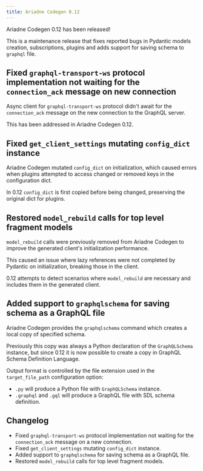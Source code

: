 ```yaml
---
title: Ariadne Codegen 0.12
---
```


Ariadne Codegen 0.12 has been released!

This is a maintenance release that fixes reported bugs in Pydantic models creation, subscriptions, plugins and adds support for saving schema to `graphql` file.

<!--truncate-->

## Fixed `graphql-transport-ws` protocol implementation not waiting for the `connection_ack` message on new connection

Async client for `graphql-transport-ws` protocol didn't await for the `connection_ack` message on the new connection to the GraphQL server.

This has been addressed in Ariadne Codegen 0.12.

## Fixed `get_client_settings` mutating `config_dict` instance

Ariadne Codegen mutated `config_dict` on initialization, which caused errors when plugins attempted to access changed or removed keys in the configuration dict.

In 0.12 `config_dict` is first copied before being changed, preserving the original dict for plugins.

## Restored `model_rebuild` calls for top level fragment models

`model_rebuild` calls were previously removed from Ariadne Codegen to improve the generated client's initialization performance.

This caused an issue where lazy references were not completed by Pydantic on initialization, breaking those in the client.

0.12 attempts to detect scenarios where `model_rebuild` are necessary and includes them in the generated client.

## Added support to `graphqlschema` for saving schema as a GraphQL file

Ariadne Codegen provides the `graphqlschema` command which creates a local copy of specified schema.

Previously this copy was always a Python declaration of the `GraphQLSchema` instance, but since 0.12 it is now possible to create a copy in GraphQL Schema Definition Language.

Output format is controlled by the file extension used in the `target_file_path` configuration option:

- `.py` will produce a Python file with `GraphQLSchema` instance.
- `.graphql` and `.gql` will produce a GraphQL file with SDL schema definition.

## Changelog

- Fixed `graphql-transport-ws` protocol implementation not waiting for the `connection_ack` message on a new connection.
- Fixed `get_client_settings` mutating `config_dict` instance.
- Added support to `graphqlschema` for saving schema as a GraphQL file.
- Restored `model_rebuild` calls for top level fragment models.

